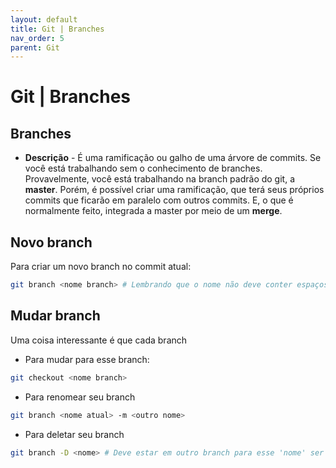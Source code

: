 ```yaml
---
layout: default
title: Git | Branches
nav_order: 5
parent: Git
---
```

 
# Git | Branches

## Branches

* **Descrição** - É uma ramificação ou galho de uma árvore de commits. Se você está trabalhando sem o conhecimento de branches. Provavelmente, você está trabalhando na branch padrão do git, a **master**. Porém, é possível criar uma ramificação, que terá seus próprios commits que ficarão em paralelo com outros commits. E, o que é normalmente feito, integrada a master por meio de um **merge**.


## Novo branch 
Para criar um novo branch no commit atual:

~~~bash
git branch <nome branch> # Lembrando que o nome não deve conter espaços
~~~

## Mudar branch

Uma coisa interessante é que cada branch 

* Para mudar para esse branch:

~~~bash
git checkout <nome branch>
~~~

* Para renomear seu branch

~~~bash
git branch <nome atual> -m <outro nome>
~~~

* Para deletar seu branch

~~~bash
git branch -D <nome> # Deve estar em outro branch para esse 'nome' ser deletado
~~~
